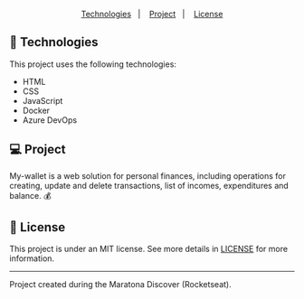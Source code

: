 <p align="center">
  <a href="#technologies">Technologies</a>&nbsp;&nbsp;&nbsp;|&nbsp;&nbsp;&nbsp;
  <a href="#project">Project</a>&nbsp;&nbsp;&nbsp;|&nbsp;&nbsp;&nbsp;
  <a href="#memo-license">License</a>
</p>

## 🚀 Technologies

This project uses the following technologies:

- HTML
- CSS
- JavaScript
- Docker
- Azure DevOps

## 💻 Project

My-wallet is a web solution for personal finances, including operations for creating, update and delete transactions, list of incomes, expenditures and balance. 💰

## :memo: License

This project is under an MIT license. See more details in [LICENSE](LICENSE.md) for more information.

---

Project created during the Maratona Discover (Rocketseat).